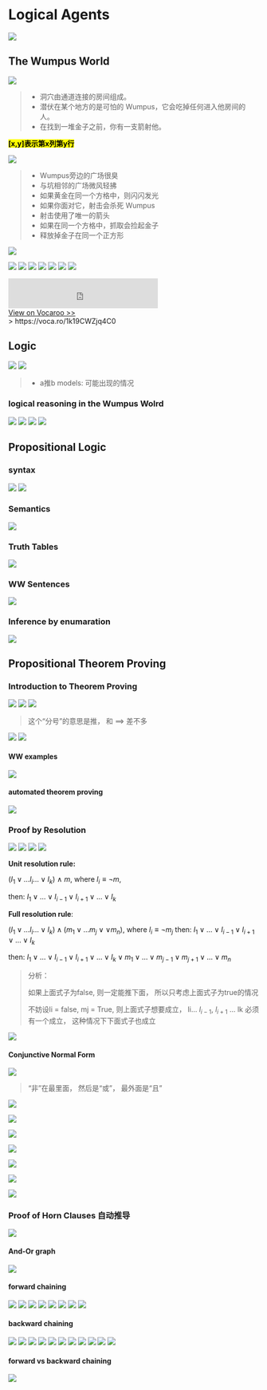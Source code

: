 # Logical Agents

![](https://i.imgur.com/RIzuJXV.png)

## The Wumpus World

![](https://i.imgur.com/ITR2E5C.png)

> - 洞穴由通道连接的房间组成。
> - 潜伏在某个地方的是可怕的 Wumpus，它会吃掉任何进入他房间的人。
> - 在找到一堆金子之前，你有一支箭射他。



<mark>**[x,y]表示第x列第y行**</mark>



![](https://i.imgur.com/AmzGUiE.png)

> - Wumpus旁边的广场很臭
> - 与坑相邻的广场微风轻拂
> - 如果黄金在同一个方格中，则闪闪发光
> - 如果你面对它，射击会杀死 Wumpus
> - 射击使用了唯一的箭头
> - 如果在同一个方格中，抓取会捡起金子
> - 释放掉金子在同一个正方形

![](https://i.imgur.com/OueKPvb.png)

![](https://i.imgur.com/eawxpkR.png)
![](https://i.imgur.com/M6qiNSQ.png)
![](https://i.imgur.com/74iVn0W.png)
![](https://i.imgur.com/LXvSB5e.png)
![](https://i.imgur.com/wo5Khn2.png)
![](https://i.imgur.com/klwkRdD.png)
![](https://i.imgur.com/u6d9OxL.png)

<div><iframe width="300" height="60" src="https://vocaroo.com/embed/1k19CWZjq4C0?autoplay=0" frameborder="0" allow="autoplay"></iframe><br><a href="https://voca.ro/1k19CWZjq4C0" title="Vocaroo Voice Recorder" target="_blank">View on Vocaroo >></a></div>
> https://voca.ro/1k19CWZjq4C0

## Logic

![](https://i.imgur.com/mbqDkVs.png)
![](https://i.imgur.com/wQtgAsx.png)

> - a推b
>   models: 可能出现的情况

### logical reasoning in the Wumpus Wolrd

![](https://i.imgur.com/7SERaLl.png)
![](https://i.imgur.com/1nTZjh5.png)
![](https://i.imgur.com/vJAR9Ur.png)
![](https://i.imgur.com/dwS7uXL.png)

## Propositional Logic

### syntax

![](https://i.imgur.com/tNMoMwX.png)
![](https://i.imgur.com/JMPVRZB.png)

### Semantics

![](https://i.imgur.com/wyZvtv7.png)

### Truth Tables

![](https://i.imgur.com/a6GzvdG.png)

### WW Sentences

![](https://i.imgur.com/txLZien.png)

### Inference by enumaration

![](https://i.imgur.com/c3MPI66.png)

## Propositional Theorem Proving

### Introduction to Theorem Proving

![](https://i.imgur.com/2TrDRgI.png)
![](https://i.imgur.com/aVi0SUh.png)
![](https://i.imgur.com/p6OAcyC.png)

> 这个“分号”的意思是推， 和 ==> 差不多

![](https://i.imgur.com/XQHXSXu.png)
![](https://i.imgur.com/7xpbDnR.png)

#### WW examples

![](https://i.imgur.com/mSMqnUa.png)

#### automated theorem proving

![](https://i.imgur.com/JTMLKA5.png)

### Proof by Resolution

![](https://i.imgur.com/rlOkynX.png)
![](https://i.imgur.com/rL4yKEg.png)
![](https://i.imgur.com/bXYYjv2.png)
![](https://i.imgur.com/nVcJOyy.png)


**Unit resolution rule:**

($I_1 \vee \ldots l_{i} \ldots \vee I_k$) $\land$ $m$, where $l_i \equiv \neg m$,

then: $I_1 \vee \ldots \vee I_{i-1} \vee I_{i+1} \vee \ldots \vee I_k$



**Full resolution rule**:

$\left(I_1 \vee \ldots l_i \ldots \vee I_k\right) \wedge (m_1 \vee \ldots m_{j} \vee \vee m_n)$, where $l_i \equiv \neg m_{j}$ then: $I_1 \vee \ldots \vee I_{i-1} \vee I_{i+1} \vee \ldots \vee I_k$

then: $I_1 \vee \ldots \vee I_{i-1} \vee I_{i+1} \vee \ldots \vee I_k \vee m_1 \vee \ldots \vee m_{j-1} \vee m_{j+1} \vee \ldots \vee m_n$

> 分析：
> 
> 如果上面式子为false, 则一定能推下面， 所以只考虑上面式子为true的情况
> 
> 不妨设li = false, mj = True, 则上面式子想要成立， li... $l_{i-1}$, $l_{i+1}$ ... lk 必须有一个成立， 这种情况下下面式子也成立





![](https://i.imgur.com/ip2DeWf.png)





#### Conjunctive Normal Form

![](https://i.imgur.com/neHRXoW.png)

> “非”在最里面， 然后是“或”， 最外面是“且”





![](https://i.imgur.com/67Hgb4N.png)





![](https://i.imgur.com/9JngD4k.png)



![](https://i.imgur.com/q8dtzw3.png)

![](https://i.imgur.com/aLFTLWA.png)

![](https://i.imgur.com/spcsIXh.png)

![](https://i.imgur.com/KYp0MB4.png)

![](https://i.imgur.com/lNmOYOv.png)





### Proof of Horn Clauses 自动推导

![](https://i.imgur.com/02jsDl5.png)





#### And-Or graph

![](https://i.imgur.com/9OA1DQ7.png) 

#### forward chaining

![](https://i.imgur.com/BegCzm7.png)
![](https://i.imgur.com/tlltFeD.png)
![](https://i.imgur.com/2Si83FC.png)
![](https://i.imgur.com/a5HNiLO.png)
![](https://i.imgur.com/JhrSlc6.png)
![](https://i.imgur.com/dnKXy1A.png)
![](https://i.imgur.com/mWZyEPW.png)
![](https://i.imgur.com/mGTQw94.png)

#### backward chaining

![](https://i.imgur.com/CnbEZ6G.png)
![](https://i.imgur.com/MwJMHXV.png)
![](https://i.imgur.com/HsCWc6x.png)
![](https://i.imgur.com/8mlg7mj.png)
![](https://i.imgur.com/5sD82vI.png)
![](https://i.imgur.com/JtjY3TR.png)
![](https://i.imgur.com/s8N7fAX.png)
![](https://i.imgur.com/AbiKDjq.png)
![](https://i.imgur.com/txbSIEh.png)
![](https://i.imgur.com/ZTeTedc.png)
![](https://i.imgur.com/j0LmmJX.png)

#### forward vs backward chaining

![](https://i.imgur.com/rwmb2sI.png)

